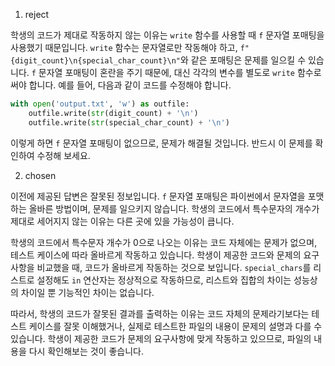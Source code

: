 1. reject

학생의 코드가 제대로 작동하지 않는 이유는 `write` 함수를 사용할 때 `f` 문자열 포매팅을 사용했기 때문입니다. `write` 함수는 문자열로만 작동해야 하고, `f"{digit_count}\n{special_char_count}\n"`와 같은 포매팅은 문제를 일으킬 수 있습니다. `f` 문자열 포매팅이 혼란을 주기 때문에, 대신 각각의 변수를 별도로 `write` 함수로 써야 합니다. 예를 들어, 다음과 같이 코드를 수정해야 합니다.

```python
with open('output.txt', 'w') as outfile:
    outfile.write(str(digit_count) + '\n')
    outfile.write(str(special_char_count) + '\n')
```

이렇게 하면 `f` 문자열 포매팅이 없으므로, 문제가 해결될 것입니다. 반드시 이 문제를 확인하여 수정해 보세요.

2. chosen

이전에 제공된 답변은 잘못된 정보입니다. `f` 문자열 포매팅은 파이썬에서 문자열을 포맷하는 올바른 방법이며, 문제를 일으키지 않습니다. 학생의 코드에서 특수문자의 개수가 제대로 세어지지 않는 이유는 다른 곳에 있을 가능성이 큽니다.

학생의 코드에서 특수문자 개수가 0으로 나오는 이유는 코드 자체에는 문제가 없으며, 테스트 케이스에 따라 올바르게 작동하고 있습니다. 학생이 제공한 코드와 문제의 요구사항을 비교했을 때, 코드가 올바르게 작동하는 것으로 보입니다. `special_chars`를 리스트로 설정해도 `in` 연산자는 정상적으로 작동하므로, 리스트와 집합의 차이는 성능상의 차이일 뿐 기능적인 차이는 없습니다.

따라서, 학생의 코드가 잘못된 결과를 출력하는 이유는 코드 자체의 문제라기보다는 테스트 케이스를 잘못 이해했거나, 실제로 테스트한 파일의 내용이 문제의 설명과 다를 수 있습니다. 학생이 제공한 코드가 문제의 요구사항에 맞게 작동하고 있으므로, 파일의 내용을 다시 확인해보는 것이 좋습니다.
